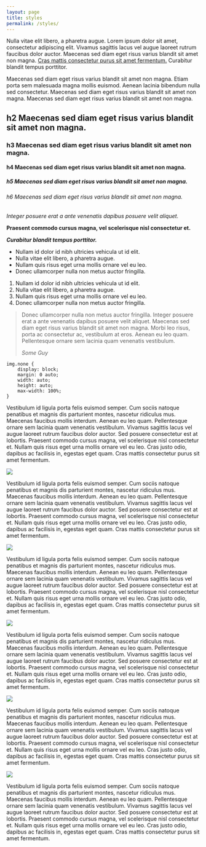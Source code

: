 ```yaml
---
layout: page
title: styles
permalink: /styles/
---
```


Nulla vitae elit libero, a pharetra augue. Lorem ipsum dolor sit amet, consectetur adipiscing elit. Vivamus sagittis lacus vel augue laoreet rutrum faucibus dolor auctor. Maecenas sed diam eget risus varius blandit sit amet non magna. <a href="#">Cras mattis consectetur purus sit amet fermentum.</a> Curabitur blandit tempus porttitor.

Maecenas sed diam eget risus varius blandit sit amet non magna. Etiam porta sem malesuada magna mollis euismod. Aenean lacinia bibendum nulla sed consectetur. Maecenas sed diam eget risus varius blandit sit amet non magna. Maecenas sed diam eget risus varius blandit sit amet non magna.

## h2 Maecenas sed diam eget risus varius blandit sit amet non magna.
### h3 Maecenas sed diam eget risus varius blandit sit amet non magna.
#### h4 Maecenas sed diam eget risus varius blandit sit amet non magna.
##### h5 Maecenas sed diam eget risus varius blandit sit amet non magna.
###### h6 Maecenas sed diam eget risus varius blandit sit amet non magna.

*Integer posuere erat a ante venenatis dapibus posuere velit aliquet.*

__Praesent commodo cursus magna, vel scelerisque nisl consectetur et.__

**_Curabitur blandit tempus porttitor._**

* Nullam id dolor id nibh ultricies vehicula ut id elit.
* Nulla vitae elit libero, a pharetra augue.
* Nullam quis risus eget urna mollis ornare vel eu leo.
* Donec ullamcorper nulla non metus auctor fringilla.

1. Nullam id dolor id nibh ultricies vehicula ut id elit.
2. Nulla vitae elit libero, a pharetra augue.
3. Nullam quis risus eget urna mollis ornare vel eu leo.
4. Donec ullamcorper nulla non metus auctor fringilla.

>Donec ullamcorper nulla non metus auctor fringilla. Integer posuere erat a ante venenatis dapibus posuere velit aliquet. Maecenas sed diam eget risus varius blandit sit amet non magna. Morbi leo risus, porta ac consectetur ac, vestibulum at eros. Aenean eu leo quam. Pellentesque ornare sem lacinia quam venenatis vestibulum.
>
><cite>Some Guy</cite>

    img.none {
        display: block;
        margin: 0 auto;
        width: auto;
        height: auto;
        max-width: 100%;
    }

Vestibulum id ligula porta felis euismod semper. Cum sociis natoque penatibus et magnis dis parturient montes, nascetur ridiculus mus. Maecenas faucibus mollis interdum. Aenean eu leo quam. Pellentesque ornare sem lacinia quam venenatis vestibulum. Vivamus sagittis lacus vel augue laoreet rutrum faucibus dolor auctor. Sed posuere consectetur est at lobortis. Praesent commodo cursus magna, vel scelerisque nisl consectetur et. Nullam quis risus eget urna mollis ornare vel eu leo. Cras justo odio, dapibus ac facilisis in, egestas eget quam. Cras mattis consectetur purus sit amet fermentum.

<img src="https://placekitten.com/900/400">

Vestibulum id ligula porta felis euismod semper. Cum sociis natoque penatibus et magnis dis parturient montes, nascetur ridiculus mus. Maecenas faucibus mollis interdum. Aenean eu leo quam. Pellentesque ornare sem lacinia quam venenatis vestibulum. Vivamus sagittis lacus vel augue laoreet rutrum faucibus dolor auctor. Sed posuere consectetur est at lobortis. Praesent commodo cursus magna, vel scelerisque nisl consectetur et. Nullam quis risus eget urna mollis ornare vel eu leo. Cras justo odio, dapibus ac facilisis in, egestas eget quam. Cras mattis consectetur purus sit amet fermentum.

<img class="none" src="https://placekitten.com/900/400">

Vestibulum id ligula porta felis euismod semper. Cum sociis natoque penatibus et magnis dis parturient montes, nascetur ridiculus mus. Maecenas faucibus mollis interdum. Aenean eu leo quam. Pellentesque ornare sem lacinia quam venenatis vestibulum. Vivamus sagittis lacus vel augue laoreet rutrum faucibus dolor auctor. Sed posuere consectetur est at lobortis. Praesent commodo cursus magna, vel scelerisque nisl consectetur et. Nullam quis risus eget urna mollis ornare vel eu leo. Cras justo odio, dapibus ac facilisis in, egestas eget quam. Cras mattis consectetur purus sit amet fermentum.

<img class="left" src="https://placekitten.com/900/400">

Vestibulum id ligula porta felis euismod semper. Cum sociis natoque penatibus et magnis dis parturient montes, nascetur ridiculus mus. Maecenas faucibus mollis interdum. Aenean eu leo quam. Pellentesque ornare sem lacinia quam venenatis vestibulum. Vivamus sagittis lacus vel augue laoreet rutrum faucibus dolor auctor. Sed posuere consectetur est at lobortis. Praesent commodo cursus magna, vel scelerisque nisl consectetur et. Nullam quis risus eget urna mollis ornare vel eu leo. Cras justo odio, dapibus ac facilisis in, egestas eget quam. Cras mattis consectetur purus sit amet fermentum.

<img class="right" src="https://placekitten.com/900/400">

Vestibulum id ligula porta felis euismod semper. Cum sociis natoque penatibus et magnis dis parturient montes, nascetur ridiculus mus. Maecenas faucibus mollis interdum. Aenean eu leo quam. Pellentesque ornare sem lacinia quam venenatis vestibulum. Vivamus sagittis lacus vel augue laoreet rutrum faucibus dolor auctor. Sed posuere consectetur est at lobortis. Praesent commodo cursus magna, vel scelerisque nisl consectetur et. Nullam quis risus eget urna mollis ornare vel eu leo. Cras justo odio, dapibus ac facilisis in, egestas eget quam. Cras mattis consectetur purus sit amet fermentum.

<img class="full" src="https://placekitten.com/900/400">

Vestibulum id ligula porta felis euismod semper. Cum sociis natoque penatibus et magnis dis parturient montes, nascetur ridiculus mus. Maecenas faucibus mollis interdum. Aenean eu leo quam. Pellentesque ornare sem lacinia quam venenatis vestibulum. Vivamus sagittis lacus vel augue laoreet rutrum faucibus dolor auctor. Sed posuere consectetur est at lobortis. Praesent commodo cursus magna, vel scelerisque nisl consectetur et. Nullam quis risus eget urna mollis ornare vel eu leo. Cras justo odio, dapibus ac facilisis in, egestas eget quam. Cras mattis consectetur purus sit amet fermentum.
